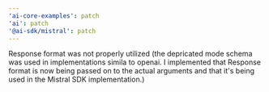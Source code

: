 ```yaml
---
'ai-core-examples': patch
'ai': patch
'@ai-sdk/mistral': patch
---
```


Response format was not properly utilized (the depricated mode schema was used in implementations simila to openai. I implemented that Response format is now being passed on to the actual arguments and that it's being used in the Mistral SDK implementation.)
